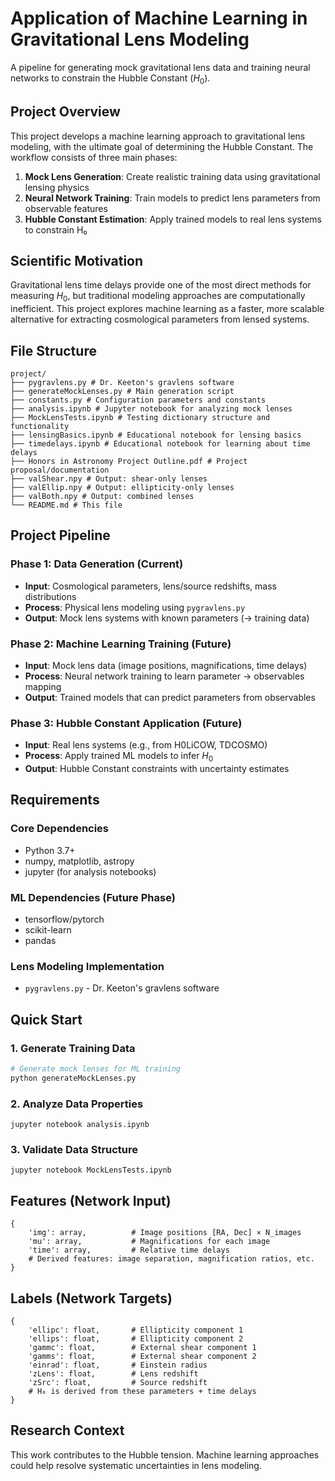 # Application of Machine Learning in Gravitational Lens Modeling

A pipeline for generating mock gravitational lens data and training neural networks to constrain the Hubble Constant ($H_0$).

## Project Overview

This project develops a machine learning approach to gravitational lens modeling, with the ultimate goal of determining the Hubble Constant. The workflow consists of three main phases:

1. **Mock Lens Generation**: Create realistic training data using gravitational lensing physics
2. **Neural Network Training**: Train models to predict lens parameters from observable features
3. **Hubble Constant Estimation**: Apply trained models to real lens systems to constrain H₀

## Scientific Motivation

Gravitational lens time delays provide one of the most direct methods for measuring $H_0$, but traditional modeling approaches are computationally inefficient. This project explores machine learning as a faster, more scalable alternative for extracting cosmological parameters from lensed systems.

## File Structure
```
project/
├── pygravlens.py # Dr. Keeton's gravlens software
├── generateMockLenses.py # Main generation script
├── constants.py # Configuration parameters and constants
├── analysis.ipynb # Jupyter notebook for analyzing mock lenses
├── MockLensTests.ipynb # Testing dictionary structure and functionality
├── lensingBasics.ipynb # Educational notebook for lensing basics
├── timedelays.ipynb # Educational notebook for learning about time delays 
├── Honors in Astronomy Project Outline.pdf # Project proposal/documentation
├── valShear.npy # Output: shear-only lenses
├── valEllip.npy # Output: ellipticity-only lenses
├── valBoth.npy # Output: combined lenses
└── README.md # This file
```

## Project Pipeline

### Phase 1: Data Generation (Current)
- **Input**: Cosmological parameters, lens/source redshifts, mass distributions
- **Process**: Physical lens modeling using `pygravlens.py`
- **Output**: Mock lens systems with known parameters (→ training data)

### Phase 2: Machine Learning Training (Future)
- **Input**: Mock lens data (image positions, magnifications, time delays)
- **Process**: Neural network training to learn parameter → observables mapping
- **Output**: Trained models that can predict parameters from observables

### Phase 3: Hubble Constant Application (Future)
- **Input**: Real lens systems (e.g., from H0LiCOW, TDCOSMO)
- **Process**: Apply trained ML models to infer $H_0$
- **Output**: Hubble Constant constraints with uncertainty estimates

## Requirements

### Core Dependencies
- Python 3.7+
- numpy, matplotlib, astropy
- jupyter (for analysis notebooks)

### ML Dependencies (Future Phase)
- tensorflow/pytorch
- scikit-learn
- pandas

### Lens Modeling Implementation
- `pygravlens.py` - Dr. Keeton's gravlens software

## Quick Start

### 1. Generate Training Data
```bash
# Generate mock lenses for ML training
python generateMockLenses.py
```

### 2. Analyze Data Properties
```
jupyter notebook analysis.ipynb
```

### 3. Validate Data Structure
```
jupyter notebook MockLensTests.ipynb
```

## Features (Network Input)
```
{
    'img': array,          # Image positions [RA, Dec] × N_images
    'mu': array,           # Magnifications for each image
    'time': array,         # Relative time delays
    # Derived features: image separation, magnification ratios, etc.
}
```

## Labels (Network Targets)
```
{
    'ellipc': float,       # Ellipticity component 1
    'ellips': float,       # Ellipticity component 2  
    'gammc': float,        # External shear component 1
    'gamms': float,        # External shear component 2
    'einrad': float,       # Einstein radius
    'zLens': float,        # Lens redshift
    'zSrc': float,         # Source redshift
    # H₀ is derived from these parameters + time delays
}
```

## Research Context
This work contributes to the Hubble tension. Machine learning approaches could help resolve systematic uncertainties in lens modeling.
